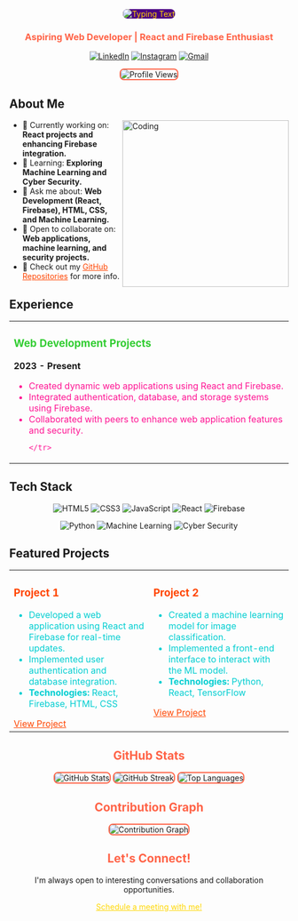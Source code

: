 <div align="center">
  
  <img src="https://readme-typing-svg.herokuapp.com/?lines=Welcome+to+Noel+Mathews's+Web+Dev+Portfolio!;Aspiring+Web+Developer+and+CSE+Graduate;&center=true&width=380&height=45" alt="Typing Text" style="border-radius: 8px; background: #4B0082; color: #FFD700;">
  
  <h3 style="color: #FF6347;">Aspiring Web Developer | React and Firebase Enthusiast</h3>
  <p>
    <a href="https://www.linkedin.com/in/noel-mathews"><img src="https://img.shields.io/badge/-LinkedIn-0077B5?style=for-the-badge&logo=Linkedin&logoColor=white" alt="LinkedIn"/></a>
    <a href="https://www.instagram.com/noel_mathews/"><img src="https://img.shields.io/badge/-Instagram-E4405F?style=for-the-badge&logo=Instagram&logoColor=white" alt="Instagram"/></a>
    <a href="mailto:noel.mathews@example.com"><img src="https://img.shields.io/badge/-Gmail-D14836?style=for-the-badge&logo=Gmail&logoColor=white" alt="Gmail"/></a>
  </p>
  
  <img src="https://komarev.com/ghpvc/?username=Noel9812&label=Profile%20views&color=0e75b6&style=flat" alt="Profile Views" style="border-radius: 8px; border: 2px solid #FF6347;" />
</div>

## About Me
<img align="right" alt="Coding" width="300" src="https://media.giphy.com/media/qgQUggAC3Pfv687qPC/giphy.gif">

-  🔭 Currently working on: **React projects and enhancing Firebase integration.**
-  🌱 Learning: **Exploring Machine Learning and Cyber Security.**
-  💬 Ask me about: **Web Development (React, Firebase), HTML, CSS, and Machine Learning.**
-  👯 Open to collaborate on: **Web applications, machine learning, and security projects.**
-  📝 Check out my <a href="https://github.com/Noel9812" style="color: #FF4500;">GitHub Repositories</a> for more info.

## Experience

<div align="center">
  <table>
    <tr>
      <td width="50%" valign="top">
        <h3 style="color: #32CD32;">Web Development Projects</h3>        
        <p><strong>2023 - Present</strong></p>
        <ul style="color: #FF1493;">
          <li>Created dynamic web applications using React and Firebase.</li>
          <li>Integrated authentication, database, and storage systems using Firebase.</li>
          <li>Collaborated with peers to enhance web application features and security.</li>
       
    </tr>
  </table>
</div>

## Tech Stack
<p align="center">
  <img src="https://img.shields.io/badge/HTML5-E34F26?style=for-the-badge&logo=html5&logoColor=white" alt="HTML5"/>
  <img src="https://img.shields.io/badge/CSS3-1572B6?style=for-the-badge&logo=css3&logoColor=white" alt="CSS3"/>
  <img src="https://img.shields.io/badge/JavaScript-F7DF1E?style=for-the-badge&logo=javascript&logoColor=black" alt="JavaScript"/>
  <img src="https://img.shields.io/badge/React-20232A?style=for-the-badge&logo=react&logoColor=61DAFB" alt="React"/>
  <img src="https://img.shields.io/badge/Firebase-FFCA28?style=for-the-badge&logo=firebase&logoColor=black" alt="Firebase"/>
</p>
<p align="center">
  <img src="https://img.shields.io/badge/Python-3776AB?style=for-the-badge&logo=python&logoColor=white" alt="Python"/>
  <img src="https://img.shields.io/badge/Machine%20Learning-4EA94B?style=for-the-badge&logo=python&logoColor=white" alt="Machine Learning"/>
  <img src="https://img.shields.io/badge/Cyber%20Security-000000?style=for-the-badge&logo=cyber-security&logoColor=white" alt="Cyber Security"/>
</p>

## Featured Projects

<table>
  <tr>
    <td width="50%" valign="top">
      <h3 style="color: #FF4500;">Project 1</h3>
      <ul style="color: #00CED1;">
        <li>Developed a web application using React and Firebase for real-time updates.</li>
        <li>Implemented user authentication and database integration.</li>
        <li><strong>Technologies:</strong> React, Firebase, HTML, CSS</li>
      </ul>
      <a href="https://github.com/Noel9812/project1" style="color: #FF4500;">View Project</a>
    </td>
    <td width="50%" valign="top">
      <h3 style="color: #FF4500;">Project 2</h3>
      <ul style="color: #00CED1;">
        <li>Created a machine learning model for image classification.</li>
        <li>Implemented a front-end interface to interact with the ML model.</li>
        <li><strong>Technologies:</strong> Python, React, TensorFlow</li>
      </ul>
      <a href="https://github.com/Noel9812/project2" style="color: #FF4500;">View Project</a>
    </td>
  </tr>
</table>

<div align="center">
  <h2 style="color: #FF6347;">GitHub Stats</h2>
  
  <img src="https://github-readme-stats.vercel.app/api?username=Noel9812&show_icons=true&theme=tokyonight&hide_border=true&bg_color=0D1117&title_color=FF6347&icon_color=FF6347&text_color=C9D1D9" alt="GitHub Stats" style="border-radius: 8px; border: 2px solid #FF6347;" />
  
  <img src="https://github-readme-streak-stats.herokuapp.com/?user=Noel9812&theme=tokyonight&hide_border=true&background=0D1117&stroke=FF6347&ring=FF6347&fire=FF6347&currStreakNum=C9D1D9&sideNums=C9D1D9&currStreakLabel=C9D1D9&sideLabels=C9D1D9&dates=FF6347" alt="GitHub Streak" style="border-radius: 8px; border: 2px solid #FF6347;" />
  
  <img src="https://github-readme-stats.vercel.app/api/top-langs/?username=Noel9812&layout=compact&theme=tokyonight&hide_border=true&bg_color=0D1117&title_color=FF6347&text_color=C9D1D9" alt="Top Languages" style="border-radius: 8px; border: 2px solid #FF6347;" />
</div>

<div align="center">
  <h2 style="color: #FF6347;">Contribution Graph</h2>
  <img src="https://github-readme-activity-graph.vercel.app/graph?username=Noel9812&theme=radical&hide_border=true" alt="Contribution Graph" style="border-radius: 8px; border: 2px solid #FF6347;" />
</div>

<div align="center">
  <h2 style="color: #FF6347;">Let's Connect!</h2>
  <p>I'm always open to interesting conversations and collaboration opportunities.</p>
  <a href="https://calendly.com/Noel9812/30min" style="color: #FFD700;">Schedule a meeting with me!</a>
</div>
